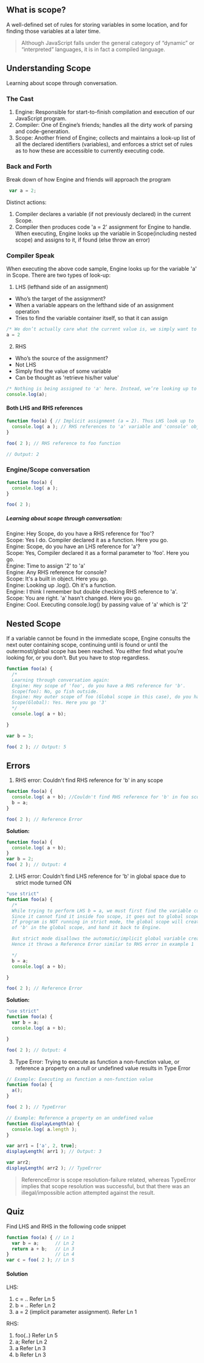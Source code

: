 ## What is scope?
A well-defined set of rules for  storing variables in some location, and for finding those variables at a later time.

>Although JavaScript falls under the general category of “dynamic” or “interpreted” languages, it is in fact a compiled language.

## Understanding Scope
Learning about scope through conversation.

### The Cast
1. Engine: Responsible for start-to-finish compilation and execution of our JavaScript program.
2. Compiler: One of Engine’s friends; handles all the dirty work of parsing and code-generation.
3. Scope: Another friend of Engine; collects and maintains a look-up list of all the declared identifiers (variables), and enforces a strict set of rules as to how these are accessible to currently executing code.

### Back and Forth
Break down of how Engine and friends will approach the program
```js
 var a = 2;
 ```
Distinct actions:
1. Compiler declares a variable (if not previously declared) in the current Scope.
2. Compiler then produces code 'a = 2' assignment for Engine to handle. When executing, Engine looks up the variable in Scope(including nested scope) and assigns to it, if found (else throw an error)

### Compiler Speak
When executing the above code sample, Engine looks up for the variable 'a' in Scope.
There are two types of look-up:
1. LHS (lefthand side of an assignment)
  * Who’s the target of the assignment?
  * When a variable appears on the lefthand side of an assignment operation
  * Tries to find the variable container itself, so that it can assign

  ```js
  /* We don’t actually care what the current value is, we simply want to find the variable as a target for the = 2 assignment operation. */
  a = 2
  ```
2. RHS
  * Who’s the source of the assignment?
  * Not LHS
  * Simply find the value of some variable
  * Can be thought as 'retrieve his/her value'

  ```js
  /* Nothing is being assigned to 'a' here. Instead, we’re looking up to retrieve the value of 'a', so that the value can be passed to console.log(..) */
  console.log(a);
  ```

#### Both LHS and RHS references

```js
function foo(a) { // Implicit assignment (a = 2). Thus LHS look up to 'a'
  console.log( a ); // RHS references to 'a' variable and 'console' object
}

foo( 2 ); // RHS reference to foo function

// Output: 2
```

### Engine/Scope conversation
```js
function foo(a) {
  console.log( a );
}

foo( 2 );
```

##### Learning about scope through conversation:

Engine: Hey Scope, do you have a RHS reference for 'foo'?  
Scope: Yes I do. Compiler declared it as a function. Here you go.  
Engine: Scope, do you have an LHS reference for 'a'?  
Scope: Yes, Compiler declared it as a formal parameter to 'foo'. Here you go.  
Engine: Time to assign '2' to 'a'  
Engine: Any RHS reference for console?  
Scope: It's a built in object. Here you go.  
Engine: Looking up .log(). Oh it's a function.  
Engine: I think I remember but double checking RHS reference to 'a'.  
Scope: You are right. 'a' hasn't changed. Here you go.  
Engine: Cool. Executing console.log() by passing value of 'a' which is '2'

## Nested Scope  
If a variable cannot be found in the immediate scope, Engine consults the next outer containing scope, continuing until is found or until the outermost/global scope has been reached. You either find what you’re looking for, or you don’t. But you
have to stop regardless.

``` js
function foo(a) {
  /*
  Learning through conversation again:
  Engine: Hey scope of 'foo', do you have a RHS reference for 'b'.
  Scope(foo): No, go fish outside.
  Engine: Hey outer scope of foo (Global scope in this case), do you have RHS reference to 'b'?
  Scope(Global): Yes. Here you go '3'
  */
  console.log( a + b);

}

var b = 3;

foo( 2 ); // Output: 5
```

## Errors

1. RHS error: Couldn't find RHS reference for 'b' in any scope

  ```js
  function foo(a) {
    console.log( a + b); //Couldn't find RHS reference for 'b' in foo scope nor global scope
    b = a;
  }

  foo( 2 ); // Reference Error
  ```

  <b>Solution:</b>
  ```js
  function foo(a) {
    console.log( a + b);
  }
  var b = 2;
  foo( 2 ); // Output: 4
  ```

2. LHS error: Couldn't find LHS reference for 'b' in global space due to strict mode turned ON

  ```js
  "use strict"
  function foo(a) {
    /*
    While trying to perform LHS b = a, we must first find the variable container 'b'.
    Since it cannot find it inside foo scope, it goes out to global scope.
    If program is NOT running in strict mode, the global scope will create a new variable
    of 'b' in the global scope, and hand it back to Engine.

    But strict mode disallows the automatic/implicit global variable creation.
    Hence it throws a Reference Error similar to RHS error in example 1

    */
    b = a;
    console.log( a + b);

  }

  foo( 2 ); // Reference Error
  ```
  <b>Solution:</b>
  ```js
  "use strict"
  function foo(a) {
    var b = a;
    console.log( a + b);

  }

  foo( 2 ); // Output: 4
  ```

3. Type Error:  Trying to execute as function a non-function value, or reference a property on a null or undefined value results in Type Error

  ```js
  // Example: Executing as function a non-function value
  function foo(a) {
    a();
  }

  foo( 2 ); // TypeError
  ```

  ```js
  // Example: Reference a property on an undefined value
  function displayLength(a) {
    console.log( a.length );
  }

  var arr1 = ['a', 2, true];
  displayLength( arr1 ); // Output: 3

  var arr2;
  displayLength( arr2 ); // TypeError
  ```

>ReferenceError is scope resolution-failure related, whereas TypeError implies that scope resolution was successful, but that there was an illegal/impossible action attempted against the result.

## Quiz
Find LHS and RHS in the following code snippet

```js
function foo(a) { // Ln 1
  var b = a;      // Ln 2
  return a + b;   // Ln 3
}                 // Ln 4
var c = foo( 2 ); // Ln 5
```
#### Solution
LHS:

1. c = ..  Refer Ln 5
2. b = ..  Refer Ln 2
3. a = 2 (implicit parameter assignment). Refer Ln 1

RHS:

1. foo(..) Refer Ln 5
2. a;      Refer Ln 2
3. a       Refer Ln 3
4. b       Refer Ln 3
